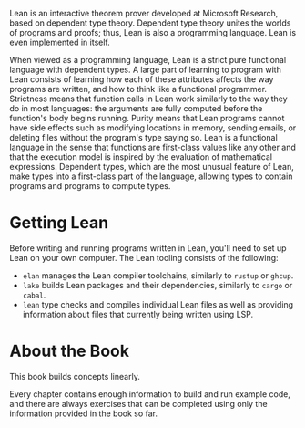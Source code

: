 Lean is an interactive theorem prover developed at Microsoft
Research, based on dependent type theory. Dependent type theory unites
the worlds of programs and proofs; thus, Lean is also a programming
language. Lean is even implemented in itself.

When viewed as a programming language, Lean is a strict pure
functional language with dependent types. A large part of learning to
program with Lean consists of learning how each of these attributes
affects the way programs are written, and how to think like a
functional programmer. Strictness means that function calls in Lean
work similarly to the way they do in most languages: the arguments are
fully computed before the function's body begins running. Purity means
that Lean programs cannot have side effects such as modifying
locations in memory, sending emails, or deleting files without the
program's type saying so. Lean is a functional language in the sense
that functions are first-class values like any other and that the
execution model is inspired by the evaluation of mathematical
expressions. Dependent types, which are the most unusual feature of
Lean, make types into a first-class part of the language, allowing
types to contain programs and programs to compute types.

# Getting Lean

Before writing and running programs written in Lean, you'll need to
set up Lean on your own computer. The Lean tooling consists of the
following:

 * `elan` manages the Lean compiler toolchains, similarly to `rustup`
   or `ghcup`.
 * `lake` builds Lean packages and their dependencies, similarly to
   `cargo` or `cabal`.
 * `lean` type checks and compiles individual Lean files as well as
   providing information about files that currently being written
   using LSP.

# About the Book

This book builds concepts linearly.

Every chapter contains enough information to build and run example
code, and there are always exercises that can be completed using only
the information provided in the book so far.

